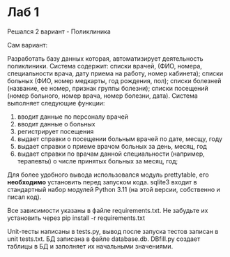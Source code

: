 # Лаб 1

Решался 2 вариант - Поликлиника

Сам вариант:

Разработать базу данных которая, автоматизирует деятельность поликлиники. Система содержит: списки врачей, (ФИО, номера, специальности врача, дату приема на работу, номер кабинета); списки больных (ФИО, номер медкарты, год рождения, пол); списки болезней (название, ее номер, признак группы болезни); списки посещений (номер больного, номер врача, номер болезни, дата).
Система выполняет следующие функции:
1. вводит данные по персоналу врачей
2. вводит данные о больных
3. регистрирует посещения
4. выдает справки о посещении больным врачей по дате, месщу, году
5. выдает справки о приеме врачом больных за день, месяц, год
6. выдает справки по врачам данной специальности (например, терапевты) о числе принятых больных за месяц, год;

Для более удобного вывода использовался модуль prettytable, его **необходимо** установить перед запуском кода. sqlite3 входит в стандартный набор модулей Python 3.11 (на этой версии, собственно и писал код).

Все зависимости указаны в файле requirements.txt. Не забудьте их установить через pip install -r requirements.txt

Unit-тесты написаны в tests.py, вывод после запуска тестов записан в unit tests.txt. БД записана в файле database.db.
DBfill.py создает таблицы в БД и заполняет их начальными значениями.
